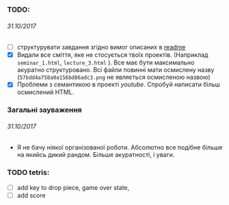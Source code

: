 ### TODO: 
###### *31.10/2017*
- [ ] структурувати завдання згідно вимог описаних в [readme](https://github.com/WebDevCourse2017/HTML-Codding/blob/master/readme.md)
- [x] Видали все сміття, яке не стосується твоїх проектів. (Наприклад `seminar_1.html`, `lecture_3.html` ). Все має бути максимально акуратно структуровано. Всі файли повинні мати осмислену назву (`57bdd4a758a0a156bd86adc3.png` не являється осмисленою назвою)
- [x] Проблеми з семантикою в проекті *youtube*. Спробуй написати більш осмислений HTML.

### Загальні зауваження
###### *31.10/2017* 
- Я не бачу ніякої організованої роботи. Абсолютно все подібне більше на якийсь дикий рандом. Більше акуратності, і уваги.



### TODO tetris:
 - [ ] add key to drop piece, game over state,
 - [ ] add score